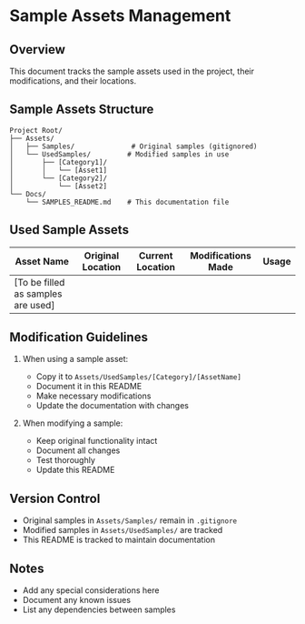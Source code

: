 # Sample Assets Management

## Overview
This document tracks the sample assets used in the project, their modifications, and their locations.

## Sample Assets Structure
```
Project Root/
├── Assets/
│   ├── Samples/              # Original samples (gitignored)
│   └── UsedSamples/         # Modified samples in use
│       ├── [Category1]/
│       │   └── [Asset1]
│       └── [Category2]/
│           └── [Asset2]
└── Docs/
    └── SAMPLES_README.md    # This documentation file
```

## Used Sample Assets
| Asset Name | Original Location | Current Location | Modifications Made | Usage |
|------------|-------------------|------------------|-------------------|--------|
| [To be filled as samples are used] | | | | |

## Modification Guidelines
1. When using a sample asset:
   - Copy it to `Assets/UsedSamples/[Category]/[AssetName]`
   - Document it in this README
   - Make necessary modifications
   - Update the documentation with changes

2. When modifying a sample:
   - Keep original functionality intact
   - Document all changes
   - Test thoroughly
   - Update this README

## Version Control
- Original samples in `Assets/Samples/` remain in `.gitignore`
- Modified samples in `Assets/UsedSamples/` are tracked
- This README is tracked to maintain documentation

## Notes
- Add any special considerations here
- Document any known issues
- List any dependencies between samples 